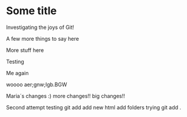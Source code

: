 # Some title

Investigating the joys of Git!

A few more things to say here

More stuff here

Testing

Me again



woooo
aer;gnw;lgb.BGW

Maria´s changes :)
more changes!!
big changes!!

Second attempt
testing git add
add new html
add folders
trying git add .